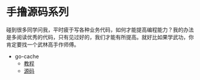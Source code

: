
# 手撸源码系列

碰到很多同学问我，平时疲于写各种业务代码，如何才能提高编程能力？我的办法是多阅读优秀的代码，只有见过好的，我们才能有所提高。就好比如果学武功，你肯定要找一个武林高手作师傅。

- go-cache
  - [教程](https://mp.weixin.qq.com/s/3t3J5PsSEI2c_R51Q-XP6g)
  - [源码](https://github.com/kevinyan815/design-pattern-by-go/tree/master/src/singleton)

